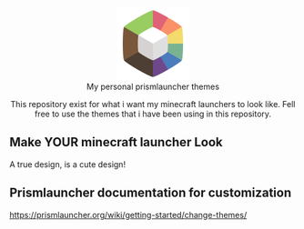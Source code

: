 <p align="center">
  <img src="https://github.com/tiffylikecat/prismlauncherThemes/blob/main/catppuccin/prismlauncherLogo.png" alt="prismlauncherLogo"><br>
  My personal prismlauncher themes
</p>

<p align="center">
This repository exist for what i want my minecraft launchers to look like. Fell free to use the themes that i have been using in this repository.
</p>

## Make **YOUR** minecraft launcher Look
A true design, is a cute design!

## Prismlauncher documentation for customization
https://prismlauncher.org/wiki/getting-started/change-themes/
